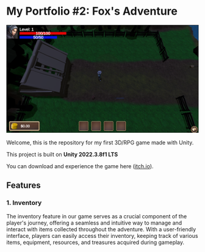 # My Portfolio #2: Fox's Adventure

![Game logo](/ReadmePictures/GameLogo.png)

Welcome, this is the repository for my first 3D/RPG game made with Unity.

This project is built on **Unity 2022.3.8f1 LTS**

You can download and experience the game here ([itch.io](https://ktfox.itch.io/fox-adventure)).

## Features
### 1. Inventory
The inventory feature in our game serves as a crucial component of the player's journey, offering a seamless and intuitive way to manage and interact with items collected throughout the adventure. With a user-friendly interface, players can easily access their inventory, keeping track of various items, equipment, resources, and treasures acquired during gameplay.
